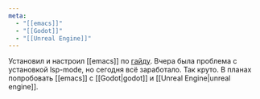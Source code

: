 ```yaml
---
meta:
  - "[[emacs]]"
  - "[[Godot]]"
  - "[[Unreal Engine]]"
---
```


Установил и настроил [[emacs]] по [гайду](https://youtu.be/nf6jrq1vgs4?si=geLeQwAzogti-efx). Вчера была проблема с установкой lsp-mode, но сегодня всё заработало. Так круто. В планах попробовать [[emacs]] с [[Godot|godot]] и [[Unreal Engine|unreal engine]].